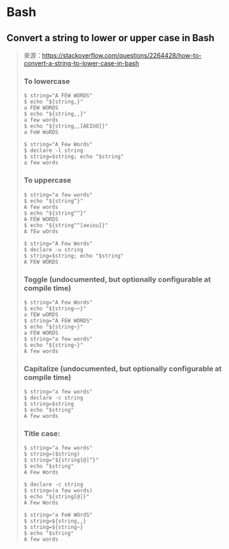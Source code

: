 # Bash

## Convert a string to lower or upper case in Bash
>來源：https://stackoverflow.com/questions/2264428/how-to-convert-a-string-to-lower-case-in-bash
>
> ### To lowercase
> 
> ```
> $ string="A FEW WORDS"
> $ echo "${string,}"
> a FEW WORDS
> $ echo "${string,,}"
> a few words
> $ echo "${string,,[AEIUO]}"
> a FeW WoRDS
> 
> $ string="A Few Words"
> $ declare -l string
> $ string=$string; echo "$string"
> a few words
> ```
> ### To uppercase
> 
> ```
> $ string="a few words"
> $ echo "${string^}"
> A few words
> $ echo "${string^^}"
> A FEW WORDS
> $ echo "${string^^[aeiou]}"
> A fEw wOrds
> 
> $ string="A Few Words"
> $ declare -u string
> $ string=$string; echo "$string"
> A FEW WORDS
> ```
> ### Toggle (undocumented, but optionally configurable at compile time)
> 
> ```
> $ string="A Few Words"
> $ echo "${string~~}"
> a fEW wORDS
> $ string="A FEW WORDS"
> $ echo "${string~}"
> a FEW WORDS
> $ string="a few words"
> $ echo "${string~}"
> A few words
> ```
> ### Capitalize (undocumented, but optionally configurable at compile time)
> 
> ```
> $ string="a few words"
> $ declare -c string
> $ string=$string
> $ echo "$string"
> A few words
> ```
> ### Title case:
> 
> ```
> $ string="a few words"
> $ string=($string)
> $ string="${string[@]^}"
> $ echo "$string"
> A Few Words
> 
> $ declare -c string
> $ string=(a few words)
> $ echo "${string[@]}"
> A Few Words
> 
> $ string="a FeW WOrdS"
> $ string=${string,,}
> $ string=${string~}
> $ echo "$string"
> A few words
> ```

